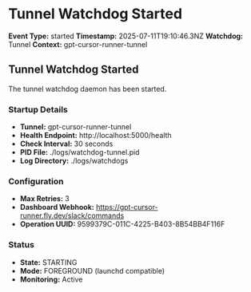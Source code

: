 # Tunnel Watchdog Started

**Event Type:** started
**Timestamp:** 2025-07-11T19:10:46.3NZ
**Watchdog:** Tunnel
**Context:** gpt-cursor-runner-tunnel


## Tunnel Watchdog Started

The tunnel watchdog daemon has been started.

### Startup Details
- **Tunnel:** gpt-cursor-runner-tunnel
- **Health Endpoint:** http://localhost:5000/health
- **Check Interval:** 30 seconds
- **PID File:** ./logs/watchdog-tunnel.pid
- **Log Directory:** ./logs/watchdogs

### Configuration
- **Max Retries:** 3
- **Dashboard Webhook:** https://gpt-cursor-runner.fly.dev/slack/commands
- **Operation UUID:** 9599379C-011C-4225-B403-8B54BB4F116F

### Status
- **State:** STARTING
- **Mode:** FOREGROUND (launchd compatible)
- **Monitoring:** Active


